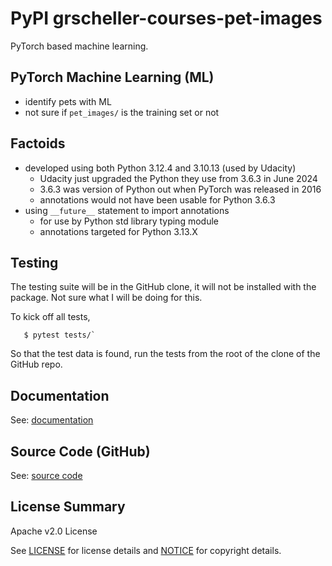 # PyPI grscheller-courses-pet-images

PyTorch based machine learning.

## PyTorch Machine Learning (ML)

* identify pets with ML
* not sure if `pet_images/` is the training set or not
 
## Factoids

* developed using both Python 3.12.4 and 3.10.13 (used by Udacity)
  * Udacity just upgraded the Python they use from 3.6.3 in June 2024
  * 3.6.3 was version of Python out when PyTorch was released in 2016
  * annotations would not have been usable for Python 3.6.3
* using `__future__` statement to import annotations
  * for use by Python std library typing module 
  * annotations targeted for Python 3.13.X

## Testing

The testing suite will be in the GitHub clone, it will not be installed
with the package. Not sure what I will be doing for this.

To kick off all tests,

```
   $ pytest tests/`
```

So that the test data is found, run the tests from the root of the clone
of the GitHub repo.

## Documentation

See: [documentation](https://grscheller.github.io/courses-pet-images)

## Source Code (GitHub)

See: [source code](https://github.com/grscheller/courses-pet-images)

## License Summary

Apache v2.0 License

See [LICENSE](LICENSE) for license details
and [NOTICE](NOTICE) for copyright details.
